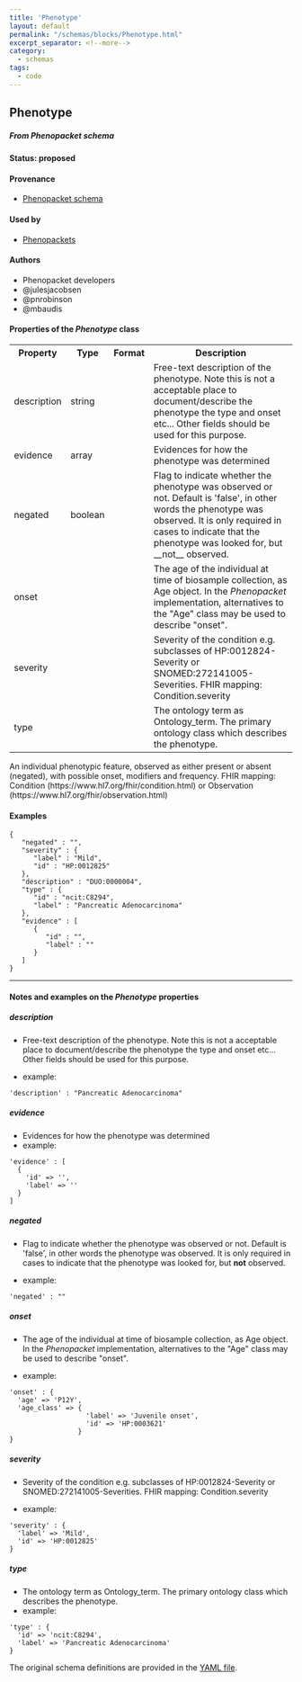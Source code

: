 ```yaml
---
title: 'Phenotype'
layout: default
permalink: "/schemas/blocks/Phenotype.html"
excerpt_separator: <!--more-->
category:
  - schemas
tags:
  - code
---
```

## Phenotype
##### From Phenopacket schema

#### Status: __proposed__

<!--more-->



#### Provenance  

* [Phenopacket schema](https://github.com/ga4gh/ga4gh-schemas/blob/master/src/main/proto/ga4gh/bio_metadata.proto#L111)  

#### Used by  

* [Phenopackets](https://github.com/phenopackets/phenopacket-schema/blob/master/docs/phenotype.rst)  

#### Authors  

* Phenopacket developers  
* @julesjacobsen  
* @pnrobinson  
* @mbaudis    
<h4>Properties of the <i>Phenotype</i> class</h4>

<table>
  <tr>
    <th>Property</th>
    <th>Type</th>
    <th>Format</th>
    <th>Description</th>
  </tr>
  <tr>
    <td>description</td>
    <td>string</td>
    <td></td>
    <td>Free-text description of the phenotype.
Note this is not a acceptable place to document/describe the phenotype the type and onset etc... Other fields should be used for this purpose.
</td>
  </tr>
  <tr>
    <td>evidence</td>
    <td>array</td>
    <td></td>
    <td>Evidences for how the phenotype was determined</td>
  </tr>
  <tr>
    <td>negated</td>
    <td>boolean</td>
    <td></td>
    <td>Flag to indicate whether the phenotype was observed or not. Default is 'false', in other words the phenotype was observed.
It is only required in cases to indicate that the phenotype was looked for, but __not__ observed.
</td>
  </tr>
  <tr>
    <td>onset</td>
    <td></td>
    <td></td>
    <td>The age of the individual at time of biosample collection, as Age object. In the <i>Phenopacket</i> implementation, alternatives to the "Age" class may be used to describe "onset". 
</td>
  </tr>
  <tr>
    <td>severity</td>
    <td></td>
    <td></td>
    <td>Severity of the condition e.g. subclasses of HP:0012824-Severity or SNOMED:272141005-Severities.
FHIR mapping: Condition.severity
</td>
  </tr>
  <tr>
    <td>type</td>
    <td></td>
    <td></td>
    <td>The ontology term as Ontology_term. The primary ontology class which describes the phenotype.</td>
  </tr>

</table>An individual phenotypic feature, observed as either present or absent (negated), with possible onset, modifiers and frequency.
FHIR mapping: Condition (https://www.hl7.org/fhir/condition.html) or Observation (https://www.hl7.org/fhir/observation.html)



#### Examples

```
{
   "negated" : "",
   "severity" : {
      "label" : "Mild",
      "id" : "HP:0012825"
   },
   "description" : "DUO:0000004",
   "type" : {
      "id" : "ncit:C8294",
      "label" : "Pancreatic Adenocarcinoma"
   },
   "evidence" : [
      {
         "id" : "",
         "label" : ""
      }
   ]
}
```
--------------------------------------------------------------------------------

<h4>Notes and examples on the <i>Phenotype</i> properties</h4>

##### description

* Free-text description of the phenotype.
Note this is not a acceptable place to document/describe the phenotype the type and onset etc... Other fields should be used for this purpose.

* example:

```
'description' : "Pancreatic Adenocarcinoma"
```

##### evidence

* Evidences for how the phenotype was determined
* example:

```
'evidence' : [
  {
    'id' => '',
    'label' => ''
  }
]
```

##### negated

* Flag to indicate whether the phenotype was observed or not. Default is 'false', in other words the phenotype was observed.
It is only required in cases to indicate that the phenotype was looked for, but __not__ observed.

* example:

```
'negated' : ""
```

##### onset

* The age of the individual at time of biosample collection, as Age object. In the <i>Phenopacket</i> implementation, alternatives to the "Age" class may be used to describe "onset". 

* example:

```
'onset' : {
  'age' => 'P12Y',
  'age_class' => {
                   'label' => 'Juvenile onset',
                   'id' => 'HP:0003621'
                 }
}
```

##### severity

* Severity of the condition e.g. subclasses of HP:0012824-Severity or SNOMED:272141005-Severities.
FHIR mapping: Condition.severity

* example:

```
'severity' : {
  'label' => 'Mild',
  'id' => 'HP:0012825'
}
```

##### type

* The ontology term as Ontology_term. The primary ontology class which describes the phenotype.
* example:

```
'type' : {
  'id' => 'ncit:C8294',
  'label' => 'Pancreatic Adenocarcinoma'
}
```
  
The original schema definitions are provided in the [YAML file](https://github.com/ga4gh-schemablocks/blocks/blob/master/src/yaml/phenotype.yaml).
